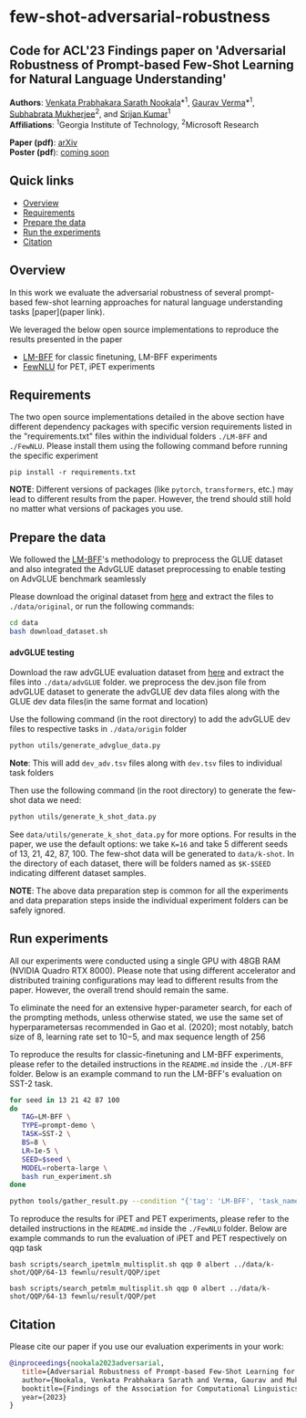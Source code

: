 # few-shot-adversarial-robustness
## Code for ACL'23 Findings paper on 'Adversarial Robustness of Prompt-based Few-Shot Learning for Natural Language Understanding'

**Authors**: [Venkata Prabhakara Sarath Nookala]()\*<sup>1</sup>, [Gaurav Verma](https://gaurav22verma.github.io/)\*<sup>1</sup>, [Subhabrata Mukherjee](https://www.microsoft.com/en-us/research/people/submukhe/)<sup>2</sup>, and [Srijan Kumar](https://faculty.cc.gatech.edu/~srijan/)<sup>1</sup>  
**Affiliations**: <sup>1</sup>Georgia Institute of Technology, <sup>2</sup>Microsoft Research

**Paper (pdf)**: [arXiv]()  
**Poster (pdf**): [coming soon]()  

## Quick links

* [Overview](#overview)
* [Requirements](#requirements)
* [Prepare the data](#prepare-the-data)
* [Run the experiments](#run-experiments)
* [Citation](#citation)


## Overview

In this work we evaluate the adversarial robustness of several prompt-based few-shot learning approaches for natural language understanding tasks [paper](paper link).

We leveraged the below open source implementations to reproduce the results presented in the paper
* [LM-BFF](https://github.com/princeton-nlp/LM-BFF/) for classic finetuning, LM-BFF experiments
* [FewNLU](https://github.com/THUDM/FewNLU) for PET, iPET experiments

## Requirements

The two open source implementations detailed in the above section have different dependency packages with specific version requirements listed in the "requirements.txt" files within the individual folders `./LM-BFF` and `./FewNLU`. Please install them using the following command before running the specific experiment

```
pip install -r requirements.txt
```

**NOTE**: Different versions of packages (like `pytorch`, `transformers`, etc.) may lead to different results from the paper. However, the trend should still hold no matter what versions of packages you use.

## Prepare the data

We followed the [LM-BFF](https://github.com/princeton-nlp/LM-BFF/)'s methodology to preprocess the GLUE dataset and also integrated the AdvGLUE dataset preprocessing to enable testing on AdvGLUE benchmark seamlessly

Please download the original dataset from [here](https://nlp.cs.princeton.edu/projects/lm-bff/datasets.tar) and extract the files to `./data/original`, or run the following commands:

```bash
cd data
bash download_dataset.sh
```

#### advGLUE testing 

Download the raw advGLUE evaluation dataset from [here](https://adversarialglue.github.io/dataset/dev.zip) and extract the files into `./data/advGLUE` folder. we preprocess the dev.json file from advGLUE dataset to generate the advGLUE dev data files along with the GLUE dev data files(in the same format and location) 

Use the following command (in the root directory) to add the advGLUE dev files to respective tasks in `./data/origin` folder

```bash
python utils/generate_advglue_data.py
```
**Note**: This will add `dev_adv.tsv` files along with `dev.tsv` files to individual task folders 

Then use the following command (in the root directory) to generate the few-shot data we need:

```bash
python utils/generate_k_shot_data.py
```

See `data/utils/generate_k_shot_data.py` for more options. For results in the paper, we use the default options: we take `K=16` and take 5 different seeds of 13, 21, 42, 87, 100. The few-shot data will be generated to `data/k-shot`. In the directory of each dataset, there will be folders named as `$K-$SEED` indicating different dataset samples.

**NOTE**: The above data preparation step is common for all the experiments and data preparation steps inside the individual experiment folders can be safely ignored.

## Run experiments

All our experiments were conducted using a single GPU with 48GB RAM (NVIDIA Quadro RTX 8000). Please note that using different accelerator and distributed training configurations may lead to different results from the paper. However, the overall trend should remain the same. 

To eliminate the need for an extensive hyper-parameter search, for each of the prompting methods, unless otherwise stated, we use the same set of hyperparametersas recommended in Gao et al. (2020); most notably, batch size of 8, learning rate set to 10−5, and max sequence length of 256

To reproduce the results for classic-finetuning and LM-BFF experiments, please refer to the detailed instructions in the `README.md` inside the `./LM-BFF` folder. Below is an example command to run the LM-BFF's evaluation on SST-2 task.

```bash
for seed in 13 21 42 87 100
do
   TAG=LM-BFF \
   TYPE=prompt-demo \
   TASK=SST-2 \
   BS=8 \
   LR=1e-5 \
   SEED=$seed \
   MODEL=roberta-large \
   bash run_experiment.sh 
done

python tools/gather_result.py --condition "{'tag': 'LM-BFF', 'task_name': 'sst-2', 'few_shot_type': 'prompt-demo'}"
```

To reproduce the results for iPET and PET experiments, please refer to the detailed instructions in the `README.md` inside the `./FewNLU` folder. Below are example commands to run the evaluation of iPET and PET respectively on qqp task
```
bash scripts/search_ipetmlm_multisplit.sh qqp 0 albert ../data/k-shot/QQP/64-13 fewnlu/result/QQP/ipet

bash scripts/search_petmlm_multisplit.sh qqp 0 albert ../data/k-shot/QQP/64-13 fewnlu/result/QQP/pet
```
## Citation

Please cite our paper if you use our evaluation experiments in your work:

```bibtex
@inproceedings{nookala2023adversarial,
   title={Adversarial Robustness of Prompt-based Few-Shot Learning for Natural Language Understanding,
   author={Nookala, Venkata Prabhakara Sarath and Verma, Gaurav and Mukherjee, Subhabrata and Kumar, Srijan},
   booktitle={Findings of the Association for Computational Linguistics: ACL 2023},
   year={2023}
}
```
